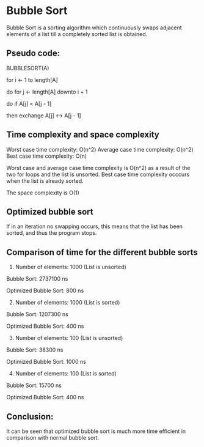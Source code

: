 # Bubble Sort

Bubble Sort is a sorting algorithm which continuously swaps adjacent elements of a list till a completely sorted list is obtained.

## Pseudo code:
BUBBLESORT(A)

for i ← 1 to length[A]

do for j ← length[A] downto i + 1

do if A[j] < A[j - 1]

then exchange A[j] ↔ A[j - 1]

## Time complexity and space complexity
Worst case time complexity: O(n^2)
Average case time complexity: O(n^2)
Best case time complexity: O(n)

Worst case and average case time complexity is O(n^2) as a result of the two for loops and the list is unsorted.
Best case time complexity occcurs when the list is already sorted.

The space complexity is O(1)

## Optimized bubble sort
If in an iteration no swapping occurs, this means that the list has been sorted, and thus the program stops.

## Comparison of time for the different bubble sorts
1) Number of elements: 1000 (List is unsorted)
  
Bubble Sort: 2737100 ns
  
Optimized Bubble Sort: 800 ns
  
  
2) Number of elements: 1000 (List is sorted)
  
Bubble Sort: 1207300 ns
  
Optimized Bubble Sort: 400 ns
  
  
3) Number of elements: 100 (List is unsorted)
  
Bubble Sort: 38300 ns
  
Optimized Bubble Sort: 1000 ns
  
  
4) Number of elements: 100 (List is sorted)
  
Bubble Sort: 15700 ns
  
Optimized Bubble Sort: 400 ns
  
## Conclusion: 
It can be seen that optimized bubble sort is much more time efficient in comparison with normal bubble sort.
